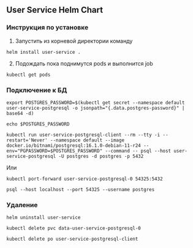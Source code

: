 ## User Service Helm Chart

### Инструкция по установке

1. Запустить из корневой директории команду

```
helm install user-service .
```

2. Подождать пока поднимутся pods и выполнится job

```
kubectl get pods
```

### Подключение к БД

```
export POSTGRES_PASSWORD=$(kubectl get secret --namespace default user-service-postgresql -o jsonpath="{.data.postgres-password}" | base64 -d)
```

```
echo $POSTGRES_PASSWORD
```

```
kubectl run user-service-postgresql-client --rm --tty -i --restart='Never' --namespace default --image docker.io/bitnami/postgresql:16.1.0-debian-11-r24 --env="PGPASSWORD=$POSTGRES_PASSWORD" --command -- psql --host user-service-postgresql -U postgres -d postgres -p 5432
```
Или

```
kubectl port-forward user-service-postgresql-0 54325:5432
```

```
psql --host localhost --port 54325 --username postgres
```

### Удаление

```
helm uninstall user-service
```

```
kubectl delete pvc data-user-service-postgresql-0
```

```
kubectl delete po user-service-postgresql-client
```